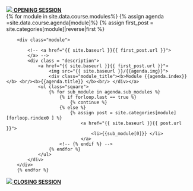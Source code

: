 <div class="syllabus">
        <div class="LiveSession">
         <a href="{{ site.baseurl }}/Opening/index.html">
            <img src="{{ site.baseurl }}/img/opening.png">
           <b> OPENING SESSION </b><br/></a>
        </div>
</div>
<div class="module_container">
        {% for module in site.data.course.modules%}
        {% assign agenda =site.data.course.agenda[module]%}
        {% assign first_post = site.categories[module]|reverse|first %}

        <div class="module">
            
            <!-- <a href="{{ site.baseurl }}{{ first_post.url }}">
            </a> -->
            <div class = "description">
                <a href="{{ site.baseurl }}{{ first_post.url }}">
                    <img src="{{ site.baseurl }}/{{agenda.img}}">
                    <div class="module_title"><b>Module {{agenda.index}}</b> <br/><b>{{agenda.title}} </b><br/> </div></a>
                <ul class="square">
                    {% for sub_module in agenda.sub_modules %}
                        {% if forloop.last == true %}
                            {% continue %}
                        {% else %} 
                            {% assign post = site.categories[module][forloop.rindex0 ] %}
                                <a href="{{ site.baseurl }}{{ post.url }}">
                                    <li>{{sub_module[0]}} </li>
                                </a>
                        <!-- {% endif %} -->
                    {% endfor %}
                </ul>
            </div>
        </div>
        {% endfor %}
</div>
<div class="syllabus">
        <div class="LiveSession">     
            <a href="{{ site.baseurl }}/Closing/index.html">
            <img src="{{ site.baseurl }}/img/closing.png">
                <b> CLOSING SESSION </b><br/>
                </a>
        </div>
</div>